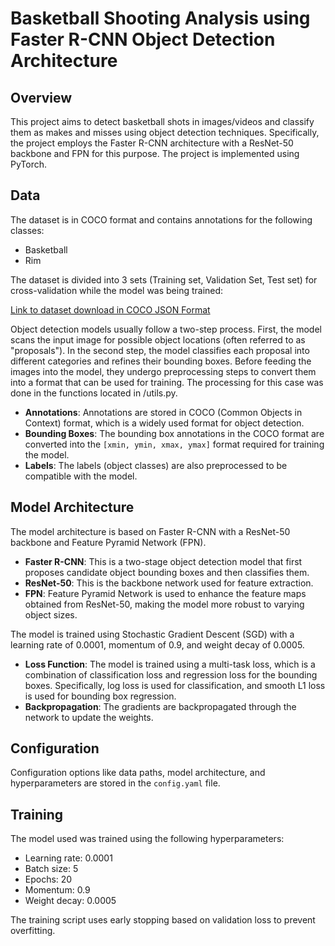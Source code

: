 # Basketball Shooting Analysis using Faster R-CNN Object Detection Architecture
## Overview

This project aims to detect basketball shots in images/videos and classify them as makes and misses using object detection techniques. Specifically, the project employs the Faster R-CNN architecture with a ResNet-50 backbone and FPN for this purpose. The project is implemented using PyTorch.

## Data

The dataset is in COCO format and contains annotations for the following classes:
- Basketball
- Rim

The dataset is divided into 3 sets (Training set, Validation Set, Test set) for cross-validation while the model was being trained:

[Link to dataset download in COCO JSON Format](https://universe.roboflow.com/uc-berkely-w210-tracer/tracer-basketball/dataset/3/download)

Object detection models usually follow a two-step process. First, the model scans the input image for possible object locations (often referred to as "proposals"). In the second step, the model classifies each proposal into different categories and refines their bounding boxes. Before feeding the images into the model, they undergo preprocessing steps to convert them into a format that can be used for training. The processing for this case was done in the functions located in /utils.py.

- **Annotations**: Annotations are stored in COCO (Common Objects in Context) format, which is a widely used format for object detection.
- **Bounding Boxes**: The bounding box annotations in the COCO format are converted into the `[xmin, ymin, xmax, ymax]` format required for training the model.
- **Labels**: The labels (object classes) are also preprocessed to be compatible with the model.

## Model Architecture

The model architecture is based on Faster R-CNN with a ResNet-50 backbone and Feature Pyramid Network (FPN).

- **Faster R-CNN**: This is a two-stage object detection model that first proposes candidate object bounding boxes and then classifies them.
- **ResNet-50**: This is the backbone network used for feature extraction.
- **FPN**: Feature Pyramid Network is used to enhance the feature maps obtained from ResNet-50, making the model more robust to varying object sizes.

The model is trained using Stochastic Gradient Descent (SGD) with a learning rate of 0.0001, momentum of 0.9, and weight decay of 0.0005.

- **Loss Function**: The model is trained using a multi-task loss, which is a combination of classification loss and regression loss for the bounding boxes. Specifically, log loss is used for classification, and smooth L1 loss is used for bounding box regression.
- **Backpropagation**: The gradients are backpropagated through the network to update the weights.

## Configuration

Configuration options like data paths, model architecture, and hyperparameters are stored in the `config.yaml` file.

## Training

The model used was trained using the following hyperparameters:

- Learning rate: 0.0001
- Batch size: 5
- Epochs: 20
- Momentum: 0.9
- Weight decay: 0.0005

The training script uses early stopping based on validation loss to prevent overfitting.
